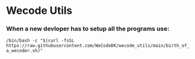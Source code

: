 # Wecode Utils

### When a new devloper has to setup all the programs use:
``` /bin/bash -c "$(curl -fsSL https://raw.githubusercontent.com/WeCodeDK/wecode_utils/main/birth_of_a_wecoder.sh)" ```
